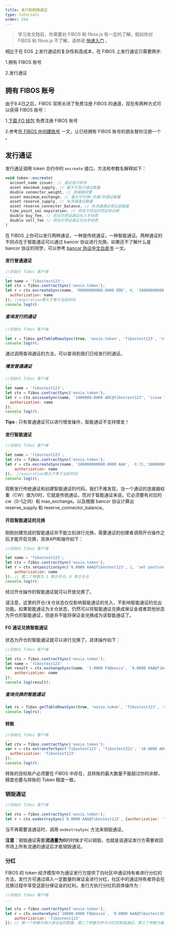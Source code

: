 ```yaml
---
title: 发行和销毁通证
type: tutorials
order: 254
---
```


> 学习本文档前，你需要对 FIBOS 和 fibos.js 有一定的了解。假如你对 FIBOS 和 fibos.js 不了解，请参阅 [快速入门](../start/start.html) 。

相比于在 EOS 上发行通证的复杂性和高成本，在 FIBOS 上发行通证只需要两步:

1.拥有 FIBOS 账号

2.发行通证

## 拥有 FIBOS 账号

由于9.4日之后，FIBOS 官网关闭了免费注册 FIBOS 的通道，现在有两种方式可以获得 FIBOS 账号：

1.[下载 FO 钱包](http://wallet.fo/) 免费注册 FIBOS 账号

2.参考[在 FIBOS 中创建账号](../fibos.js/createaccountnotfree.html) 一文，让已经拥有 FIBOS 账号的朋友替你注册一个 。

## 发行通证

发行通证调用 token 合约中的 `excreate` 接口，方法和参数名解释如下：

```javascript
void token::excreate(
  account_name issuer, // 通证发行账号
  asset maximum_supply, // 最大可发行通证数量
  double connector_weight, // 连接器权重
  asset maximum_exchange, // 最大可兑换(流通)的通证数量
  asset reserve_supply, // 未流通通证数量
  asset reserve_connector_balance, // 未流通通证保证金数量
  time_point_sec expiration, // 项目方预设的项目锁仓期
  double buy_fee, // 项目方预设通证兑入手续费
  double sell_fee // 项目方预设通证兑出手续费
)
```

在 FIBOS 上你可以发行两种通证，一种是传统通证，一种智能通证。两种通证的不同点在于智能通证可以通过 bancor 协议进行兑换。如果还不了解什么是 bancor 协议的同学，可以参考 [bancor 协议中文白皮书](https://github.com/FIBOSIO/bancor) 一文。

#### 发行普通通证
```javascript
//初始化 fibos 客户端
...
let name = 'fibostest123';
let ctx = fibos.contractSync('eosio.token');
let r = ctx.excreateSync(name, '90000000000.0000 DDD', 0, '10000000000.0000 DDD', '3000000000.0000 DDD', '90000.0000 FO', '2018-10-29T18:54:00', {
  authorization: name
}); //expiration需大于等于当前时间
console.log(r)
```

##### 查询发行的通证

```js
//初始化 fibos 客户端
...
let r = fibos.getTableRowsSync(true, 'eosio.token', 'fibostest123', 'stats');
console.log(r);
```

通过调用查询通证的方法，可以查询到我们已经发行的通证。

##### 增发普通通证

```javascript
//初始化 fibos 客户端
...
let name = 'fibostest123';
let ctx = fibos.contractSync('eosio.token');
let r = ctx.exissueSync(name, '1000000.0000 ABC@fibostest123', 'issue to fibostest123', {
  authorization: name
});
console.log(r);
```

**Tips** : 只有普通通证可以进行增发操作，智能通证不支持增发！

#### 发行智能通证

```js
//初始化 fibos 客户端
...
let name = 'fibostest123';
let ctx = fibos.contractSync('eosio.token');
let r = ctx.excreateSync(name, '100000000000.0000 AAA',  0.15,'10000000000.0000 AAA', '3000000000.0000 AAA', '90000.0000 FO', '2018-10-29T18:54:00', {
    authorization: name
});  //expiration需大于等于当前时间
console.log(r);
```


观察发行传统通证和创建智能通证的代码，我们不难发现，当一个通证的连接器权重（CW）值为0时，它就是传统通证。而对于智能通证来说，它必须要有对应的 cw（0-1之间）和 max_exchange。以及根据 bancor 协议计算出 reserve_supply 和 reserve_connector_balance。

#### 开启智能通证的兑换

刚刚创建完成的智能通证并不能立刻进行兑换，需要通证的创建者调用开仓操作之后才能开启兑换，具体API和操作如下：

```js
//初始化 fibos 客户端
...
let name = 'fibostest123';
let ctx = fibos.contractSync('eosio.token');
let r = ctx.setpositionSync('0.0000 AAA@fibostest123', 1, 'set postion state to true', {
    authorization: name
}); // 第二个参数为 1 表示开仓，0 表示关仓
console.log(r);
```

经过开仓操作的智能通证就可以开放兑换了。

请注意，这里的开仓/关仓状态仅仅影响智能通证的兑入，不影响智能通证的兑出功能。如果智能通证为关仓状态，仍然可以将智能通证兑换成保证金或者其他状态为开仓的智能通证，但是并不能将保证金兑换成为该智能通证了。

#### FO 通证兑换智能通证

状态为开仓的智能通证就可以进行兑换了，具体操作如下：

```javascript
//初始化 fibos 客户端
...
let ctx = fibos.contractSync('eosio.token');
let name = 'fibostest123'
let result = ctx.exchangeSync(name, '1.0000 FO@eosio', `0.0000 AAA@fibostest123`, 'exchange FO to AAA', {
    authorization: name
});
console.log(result);
```

##### 查询兑换的智能通证

```javascript
let rs = fibos.getTableRowsSync(true, 'eosio.token', 'fibostest123', 'accounts');
console.log(rs);
```

#### 转账

```javascript
//初始化 fibos 客户端
...
let ctx = fibos.contractSync('eosio.token');
var r = ctx.extransferSync('fibostest123', 'fibostest321', '10.0000 ADC@fibostest123', 'trasnfer to fibostest321', {
  authorization: 'fibostest123'
});
console.log(r);
```

转账的目标账户必须要在 FIBOS 中存在，且转账的最大数量不能超过你的余额，精度也要与转账的 Token 精度一致。

### 销毁通证

```javascript
//初始化 fibos 客户端
...
let ctx = fibos.contractSync('eosio.token');
let r = ctx.exdestroySync(`0.0000 AAA@fibostest123`, {authorization: 'fibostest123'});
```

当不再需要该通证时，调用 `exdestroySync` 方法来销毁通证。

**注意**：销毁通证需要**流通量为0**的时候才可以销毁，也就是说通证发行方需要收回市场上所有流通的通证后才能销毁通证。

### 分红

FIBOS 的 token 经济模型中为通证发行方提供了向社区中通证持有者进行分红的方法，发行方可通过填入一定数量的保证金进行分红，社区中的通证持有者将会在兑换过程中享受这部分保证金的红利。发行方执行分红的具体操作为：

```js
//初始化 fibos 客户端
...

let ctx = fibos.contractSync('eosio.token');
let r = ctx.exshareSync(`10000.0000 FO@eosio`, `0.0000 AAA@fibostest321`, `share 10000.0000 FO to token holders`,{
    authorization: 'fibostest123'
}); // 第一个参数为填入保证金的数量，第二个参数为参与分红的智能通证，第三个参数为备注
```



